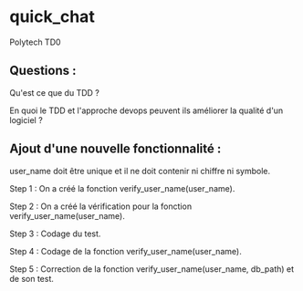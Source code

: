 # quick_chat
Polytech TD0

## Questions :

Qu'est ce que du TDD ?

En quoi le TDD et l'approche devops peuvent ils améliorer la qualité d'un logiciel ?

## Ajout d'une nouvelle fonctionnalité :

user_name doit être unique et il ne doit contenir ni chiffre ni symbole.

Step 1 :
On a créé la fonction verify_user_name(user_name).

Step 2 :
On a créé la vérification pour la fonction verify_user_name(user_name).

Step 3 :
Codage du test.

Step 4 :
Codage de la fonction verify_user_name(user_name).

Step 5 :
Correction de la fonction verify_user_name(user_name, db_path) et de son test.
